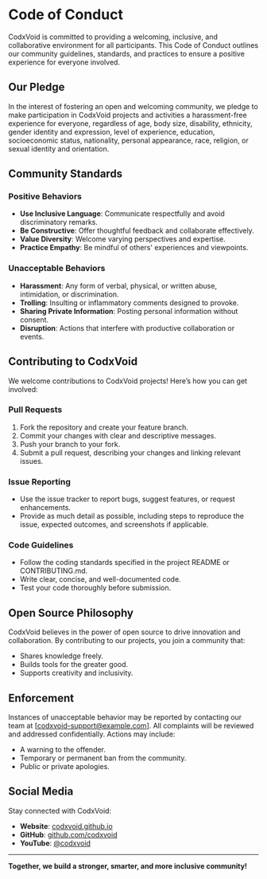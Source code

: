 # Code of Conduct

CodxVoid is committed to providing a welcoming, inclusive, and collaborative environment for all participants. This Code of Conduct outlines our community guidelines, standards, and practices to ensure a positive experience for everyone involved.

## Our Pledge

In the interest of fostering an open and welcoming community, we pledge to make participation in CodxVoid projects and activities a harassment-free experience for everyone, regardless of age, body size, disability, ethnicity, gender identity and expression, level of experience, education, socioeconomic status, nationality, personal appearance, race, religion, or sexual identity and orientation.

## Community Standards

### Positive Behaviors

- **Use Inclusive Language**: Communicate respectfully and avoid discriminatory remarks.
- **Be Constructive**: Offer thoughtful feedback and collaborate effectively.
- **Value Diversity**: Welcome varying perspectives and expertise.
- **Practice Empathy**: Be mindful of others' experiences and viewpoints.

### Unacceptable Behaviors

- **Harassment**: Any form of verbal, physical, or written abuse, intimidation, or discrimination.
- **Trolling**: Insulting or inflammatory comments designed to provoke.
- **Sharing Private Information**: Posting personal information without consent.
- **Disruption**: Actions that interfere with productive collaboration or events.

## Contributing to CodxVoid

We welcome contributions to CodxVoid projects! Here’s how you can get involved:

### Pull Requests

1. Fork the repository and create your feature branch.
2. Commit your changes with clear and descriptive messages.
3. Push your branch to your fork.
4. Submit a pull request, describing your changes and linking relevant issues.

### Issue Reporting

- Use the issue tracker to report bugs, suggest features, or request enhancements.
- Provide as much detail as possible, including steps to reproduce the issue, expected outcomes, and screenshots if applicable.

### Code Guidelines

- Follow the coding standards specified in the project README or CONTRIBUTING.md.
- Write clear, concise, and well-documented code.
- Test your code thoroughly before submission.

## Open Source Philosophy

CodxVoid believes in the power of open source to drive innovation and collaboration. By contributing to our projects, you join a community that:

- Shares knowledge freely.
- Builds tools for the greater good.
- Supports creativity and inclusivity.

## Enforcement

Instances of unacceptable behavior may be reported by contacting our team at [codxvoid-support@example.com]. All complaints will be reviewed and addressed confidentially. Actions may include:

- A warning to the offender.
- Temporary or permanent ban from the community.
- Public or private apologies.

## Social Media

Stay connected with CodxVoid:

- **Website**: [codxvoid.github.io](https://codxvoid.github.io)
- **GitHub**: [github.com/codxvoid](https://github.com/codxvoid)
- **YouTube**: [@codxvoid](https://www.youtube.com/@codxvoid)

---

**Together, we build a stronger, smarter, and more inclusive community!**
